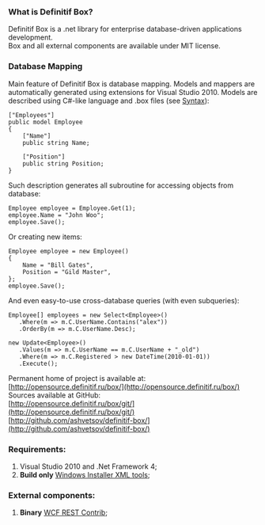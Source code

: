 ### What is Definitif Box?
Definitif Box is a .net library for enterprise database-driven applications development.    
Box and all external components are available under MIT license.

### Database Mapping
Main feature of Definitif Box is database mapping. Models and mappers are automatically generated using extensions for Visual Studio 2010.
Models are described using C#-like language and .box files (see [Syntax](http://opensource.definitif.ru/box/syntax/)):

    ["Employees"]
    public model Employee
    {
        ["Name"]
        public string Name;

        ["Position"]
        public string Position;
    }

Such description generates all subroutine for accessing objects from database:

    Employee employee = Employee.Get(1);
    employee.Name = "John Woo";
    employee.Save();

Or creating new items:

    Employee employee = new Employee()
    {
        Name = "Bill Gates",
        Position = "Gild Master",
    };
    employee.Save();

And even easy-to-use cross-database queries (with even subqueries):

    Employee[] employees = new Select<Employee>()
       .Where(m => m.C.UserName.Contains("alex"))
       .OrderBy(m => m.C.UserName.Desc);

    new Update<Employee>()
       .Values(m => m.C.UserName == m.C.UserName + "_old")
       .Where(m => m.C.Registered > new DateTime(2010-01-01))
       .Execute();

Permanent home of project is available at:    
[http://opensource.definitif.ru/box/](http://opensource.definitif.ru/box/)    
Sources available at GitHub:    
[http://opensource.definitif.ru/box/git/](http://opensource.definitif.ru/box/git/)    
[http://github.com/ashvetsov/definitif-box/](http://github.com/ashvetsov/definitif-box/)    

### Requirements:
1. Visual Studio 2010 and .Net Framework 4;
2. **Build only** [Windows Installer XML tools](http://wix.sourceforge.net/);

### External components:
1. **Binary** [WCF REST Contrib](http://wcfrestcontrib.codeplex.com/);